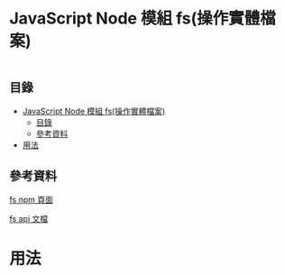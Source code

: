 # JavaScript Node 模組 fs(操作實體檔案)

```
```

## 目錄

- [JavaScript Node 模組 fs(操作實體檔案)](#javascript-node-模組-fs操作實體檔案)
	- [目錄](#目錄)
	- [參考資料](#參考資料)
- [用法](#用法)

## 參考資料

[fs npm 頁面](https://www.npmjs.com/package/fs)

[fs api 文檔](https://nodejs.org/docs/latest-v18.x/api/fs.html)

# 用法

```JavaScript
```